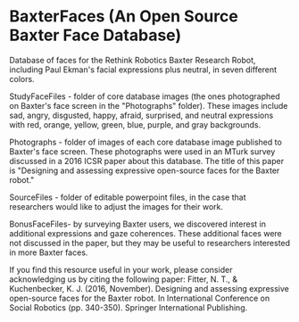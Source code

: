 # BaxterFaces (An Open Source Baxter Face Database)

Database of faces for the Rethink Robotics Baxter Research Robot, including Paul Ekman's facial expressions plus neutral, in seven different colors.

StudyFaceFiles - folder of core database images (the ones photographed on Baxter's face screen in the "Photographs" folder).
These images include sad, angry, disgusted, happy, afraid, surprised, and neutral expressions with red, orange, yellow, green, blue, purple, and gray backgrounds.

Photographs - folder of images of each core database image published to Baxter's face screen. 
These photographs were used in an MTurk survey discussed in a 2016 ICSR paper about this database. The title of this paper is "Designing and assessing expressive open-source faces for the Baxter robot."

SourceFiles - folder of editable powerpoint files, in the case that researchers would like to adjust the images for their work.

BonusFaceFiles- by surveying Baxter users, we discovered interest in additional expressions and gaze coherences. These additional faces were not discussed in the paper, but they may be useful to researchers interested in more Baxter faces.

If you find this resource useful in your work, please consider acknowledging us by citing the following paper:
Fitter, N. T., & Kuchenbecker, K. J. (2016, November). Designing and assessing expressive open-source faces for the Baxter robot. In International Conference on Social Robotics (pp. 340-350). Springer International Publishing.
